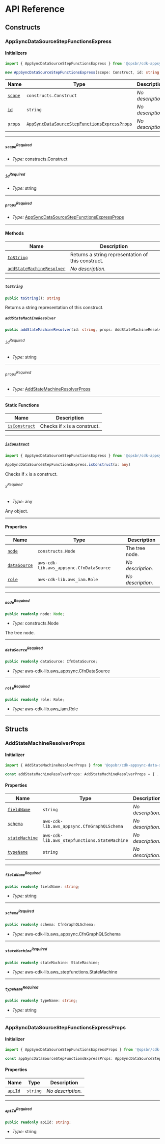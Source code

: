 # API Reference <a name="API Reference" id="api-reference"></a>

## Constructs <a name="Constructs" id="Constructs"></a>

### AppSyncDataSourceStepFunctionsExpress <a name="AppSyncDataSourceStepFunctionsExpress" id="@opsbr/cdk-appsync-data-source-sfn-express.AppSyncDataSourceStepFunctionsExpress"></a>

#### Initializers <a name="Initializers" id="@opsbr/cdk-appsync-data-source-sfn-express.AppSyncDataSourceStepFunctionsExpress.Initializer"></a>

```typescript
import { AppSyncDataSourceStepFunctionsExpress } from '@opsbr/cdk-appsync-data-source-sfn-express'

new AppSyncDataSourceStepFunctionsExpress(scope: Construct, id: string, props: AppSyncDataSourceStepFunctionsExpressProps)
```

| **Name** | **Type** | **Description** |
| --- | --- | --- |
| <code><a href="#@opsbr/cdk-appsync-data-source-sfn-express.AppSyncDataSourceStepFunctionsExpress.Initializer.parameter.scope">scope</a></code> | <code>constructs.Construct</code> | *No description.* |
| <code><a href="#@opsbr/cdk-appsync-data-source-sfn-express.AppSyncDataSourceStepFunctionsExpress.Initializer.parameter.id">id</a></code> | <code>string</code> | *No description.* |
| <code><a href="#@opsbr/cdk-appsync-data-source-sfn-express.AppSyncDataSourceStepFunctionsExpress.Initializer.parameter.props">props</a></code> | <code><a href="#@opsbr/cdk-appsync-data-source-sfn-express.AppSyncDataSourceStepFunctionsExpressProps">AppSyncDataSourceStepFunctionsExpressProps</a></code> | *No description.* |

---

##### `scope`<sup>Required</sup> <a name="scope" id="@opsbr/cdk-appsync-data-source-sfn-express.AppSyncDataSourceStepFunctionsExpress.Initializer.parameter.scope"></a>

- *Type:* constructs.Construct

---

##### `id`<sup>Required</sup> <a name="id" id="@opsbr/cdk-appsync-data-source-sfn-express.AppSyncDataSourceStepFunctionsExpress.Initializer.parameter.id"></a>

- *Type:* string

---

##### `props`<sup>Required</sup> <a name="props" id="@opsbr/cdk-appsync-data-source-sfn-express.AppSyncDataSourceStepFunctionsExpress.Initializer.parameter.props"></a>

- *Type:* <a href="#@opsbr/cdk-appsync-data-source-sfn-express.AppSyncDataSourceStepFunctionsExpressProps">AppSyncDataSourceStepFunctionsExpressProps</a>

---

#### Methods <a name="Methods" id="Methods"></a>

| **Name** | **Description** |
| --- | --- |
| <code><a href="#@opsbr/cdk-appsync-data-source-sfn-express.AppSyncDataSourceStepFunctionsExpress.toString">toString</a></code> | Returns a string representation of this construct. |
| <code><a href="#@opsbr/cdk-appsync-data-source-sfn-express.AppSyncDataSourceStepFunctionsExpress.addStateMachineResolver">addStateMachineResolver</a></code> | *No description.* |

---

##### `toString` <a name="toString" id="@opsbr/cdk-appsync-data-source-sfn-express.AppSyncDataSourceStepFunctionsExpress.toString"></a>

```typescript
public toString(): string
```

Returns a string representation of this construct.

##### `addStateMachineResolver` <a name="addStateMachineResolver" id="@opsbr/cdk-appsync-data-source-sfn-express.AppSyncDataSourceStepFunctionsExpress.addStateMachineResolver"></a>

```typescript
public addStateMachineResolver(id: string, props: AddStateMachineResolverProps): CfnResolver
```

###### `id`<sup>Required</sup> <a name="id" id="@opsbr/cdk-appsync-data-source-sfn-express.AppSyncDataSourceStepFunctionsExpress.addStateMachineResolver.parameter.id"></a>

- *Type:* string

---

###### `props`<sup>Required</sup> <a name="props" id="@opsbr/cdk-appsync-data-source-sfn-express.AppSyncDataSourceStepFunctionsExpress.addStateMachineResolver.parameter.props"></a>

- *Type:* <a href="#@opsbr/cdk-appsync-data-source-sfn-express.AddStateMachineResolverProps">AddStateMachineResolverProps</a>

---

#### Static Functions <a name="Static Functions" id="Static Functions"></a>

| **Name** | **Description** |
| --- | --- |
| <code><a href="#@opsbr/cdk-appsync-data-source-sfn-express.AppSyncDataSourceStepFunctionsExpress.isConstruct">isConstruct</a></code> | Checks if `x` is a construct. |

---

##### ~~`isConstruct`~~ <a name="isConstruct" id="@opsbr/cdk-appsync-data-source-sfn-express.AppSyncDataSourceStepFunctionsExpress.isConstruct"></a>

```typescript
import { AppSyncDataSourceStepFunctionsExpress } from '@opsbr/cdk-appsync-data-source-sfn-express'

AppSyncDataSourceStepFunctionsExpress.isConstruct(x: any)
```

Checks if `x` is a construct.

###### `x`<sup>Required</sup> <a name="x" id="@opsbr/cdk-appsync-data-source-sfn-express.AppSyncDataSourceStepFunctionsExpress.isConstruct.parameter.x"></a>

- *Type:* any

Any object.

---

#### Properties <a name="Properties" id="Properties"></a>

| **Name** | **Type** | **Description** |
| --- | --- | --- |
| <code><a href="#@opsbr/cdk-appsync-data-source-sfn-express.AppSyncDataSourceStepFunctionsExpress.property.node">node</a></code> | <code>constructs.Node</code> | The tree node. |
| <code><a href="#@opsbr/cdk-appsync-data-source-sfn-express.AppSyncDataSourceStepFunctionsExpress.property.dataSource">dataSource</a></code> | <code>aws-cdk-lib.aws_appsync.CfnDataSource</code> | *No description.* |
| <code><a href="#@opsbr/cdk-appsync-data-source-sfn-express.AppSyncDataSourceStepFunctionsExpress.property.role">role</a></code> | <code>aws-cdk-lib.aws_iam.Role</code> | *No description.* |

---

##### `node`<sup>Required</sup> <a name="node" id="@opsbr/cdk-appsync-data-source-sfn-express.AppSyncDataSourceStepFunctionsExpress.property.node"></a>

```typescript
public readonly node: Node;
```

- *Type:* constructs.Node

The tree node.

---

##### `dataSource`<sup>Required</sup> <a name="dataSource" id="@opsbr/cdk-appsync-data-source-sfn-express.AppSyncDataSourceStepFunctionsExpress.property.dataSource"></a>

```typescript
public readonly dataSource: CfnDataSource;
```

- *Type:* aws-cdk-lib.aws_appsync.CfnDataSource

---

##### `role`<sup>Required</sup> <a name="role" id="@opsbr/cdk-appsync-data-source-sfn-express.AppSyncDataSourceStepFunctionsExpress.property.role"></a>

```typescript
public readonly role: Role;
```

- *Type:* aws-cdk-lib.aws_iam.Role

---


## Structs <a name="Structs" id="Structs"></a>

### AddStateMachineResolverProps <a name="AddStateMachineResolverProps" id="@opsbr/cdk-appsync-data-source-sfn-express.AddStateMachineResolverProps"></a>

#### Initializer <a name="Initializer" id="@opsbr/cdk-appsync-data-source-sfn-express.AddStateMachineResolverProps.Initializer"></a>

```typescript
import { AddStateMachineResolverProps } from '@opsbr/cdk-appsync-data-source-sfn-express'

const addStateMachineResolverProps: AddStateMachineResolverProps = { ... }
```

#### Properties <a name="Properties" id="Properties"></a>

| **Name** | **Type** | **Description** |
| --- | --- | --- |
| <code><a href="#@opsbr/cdk-appsync-data-source-sfn-express.AddStateMachineResolverProps.property.fieldName">fieldName</a></code> | <code>string</code> | *No description.* |
| <code><a href="#@opsbr/cdk-appsync-data-source-sfn-express.AddStateMachineResolverProps.property.schema">schema</a></code> | <code>aws-cdk-lib.aws_appsync.CfnGraphQLSchema</code> | *No description.* |
| <code><a href="#@opsbr/cdk-appsync-data-source-sfn-express.AddStateMachineResolverProps.property.stateMachine">stateMachine</a></code> | <code>aws-cdk-lib.aws_stepfunctions.StateMachine</code> | *No description.* |
| <code><a href="#@opsbr/cdk-appsync-data-source-sfn-express.AddStateMachineResolverProps.property.typeName">typeName</a></code> | <code>string</code> | *No description.* |

---

##### `fieldName`<sup>Required</sup> <a name="fieldName" id="@opsbr/cdk-appsync-data-source-sfn-express.AddStateMachineResolverProps.property.fieldName"></a>

```typescript
public readonly fieldName: string;
```

- *Type:* string

---

##### `schema`<sup>Required</sup> <a name="schema" id="@opsbr/cdk-appsync-data-source-sfn-express.AddStateMachineResolverProps.property.schema"></a>

```typescript
public readonly schema: CfnGraphQLSchema;
```

- *Type:* aws-cdk-lib.aws_appsync.CfnGraphQLSchema

---

##### `stateMachine`<sup>Required</sup> <a name="stateMachine" id="@opsbr/cdk-appsync-data-source-sfn-express.AddStateMachineResolverProps.property.stateMachine"></a>

```typescript
public readonly stateMachine: StateMachine;
```

- *Type:* aws-cdk-lib.aws_stepfunctions.StateMachine

---

##### `typeName`<sup>Required</sup> <a name="typeName" id="@opsbr/cdk-appsync-data-source-sfn-express.AddStateMachineResolverProps.property.typeName"></a>

```typescript
public readonly typeName: string;
```

- *Type:* string

---

### AppSyncDataSourceStepFunctionsExpressProps <a name="AppSyncDataSourceStepFunctionsExpressProps" id="@opsbr/cdk-appsync-data-source-sfn-express.AppSyncDataSourceStepFunctionsExpressProps"></a>

#### Initializer <a name="Initializer" id="@opsbr/cdk-appsync-data-source-sfn-express.AppSyncDataSourceStepFunctionsExpressProps.Initializer"></a>

```typescript
import { AppSyncDataSourceStepFunctionsExpressProps } from '@opsbr/cdk-appsync-data-source-sfn-express'

const appSyncDataSourceStepFunctionsExpressProps: AppSyncDataSourceStepFunctionsExpressProps = { ... }
```

#### Properties <a name="Properties" id="Properties"></a>

| **Name** | **Type** | **Description** |
| --- | --- | --- |
| <code><a href="#@opsbr/cdk-appsync-data-source-sfn-express.AppSyncDataSourceStepFunctionsExpressProps.property.apiId">apiId</a></code> | <code>string</code> | *No description.* |

---

##### `apiId`<sup>Required</sup> <a name="apiId" id="@opsbr/cdk-appsync-data-source-sfn-express.AppSyncDataSourceStepFunctionsExpressProps.property.apiId"></a>

```typescript
public readonly apiId: string;
```

- *Type:* string

---



